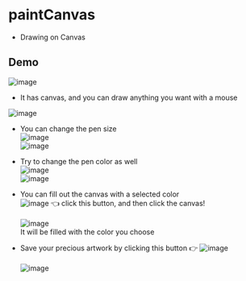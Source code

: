 # paintCanvas

- Drawing on Canvas

## Demo

![image](https://user-images.githubusercontent.com/81205807/121188869-7c44af80-c8a4-11eb-9847-b7ec707cd4aa.png)

- It has canvas, and you can draw anything you want with a mouse  

![image](https://user-images.githubusercontent.com/81205807/121189238-de9db000-c8a4-11eb-9777-46e3774a6dd9.png)

- You can change the pen size  
![image](https://user-images.githubusercontent.com/81205807/121189339-f83ef780-c8a4-11eb-9560-76568797985d.png)  
![image](https://user-images.githubusercontent.com/81205807/121189433-1278d580-c8a5-11eb-9dfe-139053f31740.png)

- Try to change the pen color as well  
![image](https://user-images.githubusercontent.com/81205807/121189717-4fdd6300-c8a5-11eb-9032-db18579770c9.png)  
![image](https://user-images.githubusercontent.com/81205807/121189825-713e4f00-c8a5-11eb-8dd7-dec3bdd51d3c.png)

- You can fill out the canvas with a selected color  
![image](https://user-images.githubusercontent.com/81205807/121190026-9c28a300-c8a5-11eb-88b0-664d2757fcda.png)
👈 click this button, and then click the canvas!</br>  
![image](https://user-images.githubusercontent.com/81205807/121190152-bb273500-c8a5-11eb-99d5-89378639439a.png)  
It will be filled with the color you choose

- Save your precious artwork by clicking this button 👉
![image](https://user-images.githubusercontent.com/81205807/121190365-f295e180-c8a5-11eb-934d-999b6c8bc05a.png) </br>   
![image](https://user-images.githubusercontent.com/81205807/121190530-1e18cc00-c8a6-11eb-936e-bc00831ef6be.png)


